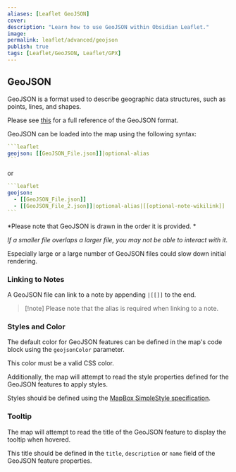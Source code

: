 ```yaml
---
aliases: [Leaflet GeoJSON]
cover: 
description: "Learn how to use GeoJSON within Obsidian Leaflet."
image: 
permalink: leaflet/advanced/geojson
publish: true
tags: [Leaflet/GeoJSON, Leaflet/GPX]
---
```


## GeoJSON

GeoJSON is a format used to describe geographic data structures, such as points, lines, and shapes. 

Please see [this](https://datatracker.ietf.org/doc/html/rfc7946) for a full reference of the GeoJSON format.

GeoJSON can be loaded into the map using the following syntax:

````yaml
```leaflet
geojson: [[GeoJSON_File.json]]|optional-alias
```
````

or

````yaml
```leaflet
geojson:
  - [[GeoJSON_File.json]]
  - [[GeoJSON_File_2.json]]|optional-alias|[[optional-note-wikilink]]
```
````

*Please note that GeoJSON is drawn in the order it is provided. *

*If a smaller file overlaps a larger file, you may not be able to interact with it.*

Especially large or a large number of GeoJSON files could slow down initial rendering.

### Linking to Notes

A GeoJSON file can link to a note by appending `|[[]]` to the end.

>[!note] Please note that the alias is required when linking to a note.

### Styles and Color

The default color for GeoJSON features can be defined in the map's code block using the `geojsonColor` parameter. 

This color must be a valid CSS color.

Additionally, the map will attempt to read the style properties defined for the GeoJSON features to apply styles. 

Styles should be defined using the [MapBox SimpleStyle specification](https://github.com/mapbox/simplestyle-spec/tree/master/1.1.0).

### Tooltip

The map will attempt to read the title of the GeoJSON feature to display the tooltip when hovered. 

This title should be defined in the `title`, `description` or `name` field of the GeoJSON feature properties.

